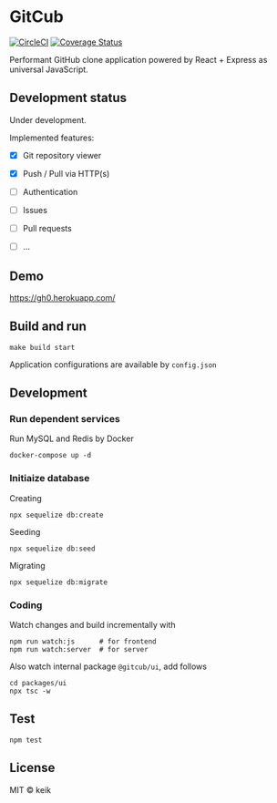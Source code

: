# GitCub

[![CircleCI](https://circleci.com/gh/keik/gitcub/tree/develop.svg?style=svg)](https://circleci.com/gh/keik/gitcub/tree/develop)
[![Coverage Status](https://img.shields.io/coveralls/keik/gitcub.svg?style=flat-square)](https://coveralls.io/github/keik/gitcub)

Performant GitHub clone application powered by React + Express as universal JavaScript.


## Development status

Under development.

Implemented features:

- [x] Git repository viewer
- [x] Push / Pull via HTTP(s)
- [ ] Authentication
- [ ] Issues
- [ ] Pull requests
- [ ] ...


## Demo

https://gh0.herokuapp.com/


## Build and run

```
make build start
```

Application configurations are available by `config.json`


## Development

### Run dependent services

Run MySQL and Redis by Docker

```
docker-compose up -d
```

### Initiaize database


Creating

```
npx sequelize db:create
```

Seeding

```
npx sequelize db:seed
```

Migrating

```
npx sequelize db:migrate
```


### Coding

Watch changes and build incrementally with

```
npm run watch:js      # for frontend
npm run watch:server  # for server
```

Also watch internal package `@gitcub/ui`, add follows


```
cd packages/ui
npx tsc -w
```


## Test

```
npm test
```


## License

MIT &copy; keik
